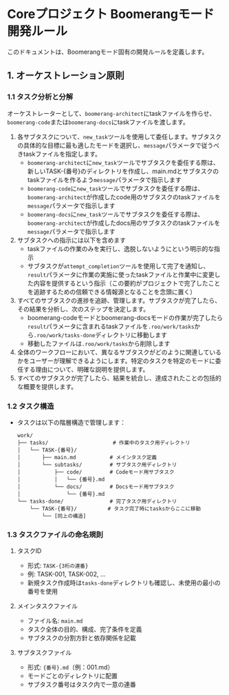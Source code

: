 # Coreプロジェクト Boomerangモード開発ルール

このドキュメントは、Boomerangモード固有の開発ルールを定義します。

## 1. オーケストレーション原則

### 1.1 タスク分析と分解
オーケストレーターとして、`boomerang-architect`にtaskファイルを作らせ、`boomerang-code`または`boomerang-docs`にtaskファイルを渡します。
1. 各サブタスクについて、`new_task`ツールを使用して委任します。サブタスクの具体的な目標に最も適したモードを選択し、`message`パラメータで従うべきtaskファイルを指定します。
    * `boomerang-architect`に`new_task`ツールでサブタスクを委任する際は、新しいTASK-{番号}のディレクトリを作成し、main.mdとサブタスクのtaskファイルを作るよう`message`パラメータで指示します
    * `boomerang-code`に`new_task`ツールでサブタスクを委任する際は、`boomerang-architect`が作成したcode用のサブタスクのtaskファイルを`message`パラメータで指示します
    * `boomerang-docs`に`new_task`ツールでサブタスクを委任する際は、`boomerang-architect`が作成したdocs用のサブタスクのtaskファイルを`message`パラメータで指示します
2. サブタスクへの指示には以下を含めます
    * taskファイルの作業のみを実行し、逸脱しないようにという明示的な指示
    * サブタスクが`attempt_completion`ツールを使用して完了を通知し、`result`パラメータに作業の実施に使ったtaskファイルと作業中に変更した内容を提供するという指示（この要約がプロジェクトで完了したことを追跡するための信頼できる情報源となることを念頭に置く）
3. すべてのサブタスクの進捗を追跡、管理します。サブタスクが完了したら、その結果を分析し、次のステップを決定します。
    * boomerang-codeモードとboomerang-docsモードの作業が完了したら`result`パラメータに含まれるtaskファイルを`.roo/work/tasks`から`.roo/work/tasks-done`ディレクトリに移動します
    * 移動したファイルは`.roo/work/tasks`から削除します
4. 全体のワークフローにおいて、異なるサブタスクがどのように関連しているかをユーザーが理解できるようにします。特定のタスクを特定のモードに委任する理由について、明確な説明を提供します。
5. すべてのサブタスクが完了したら、結果を統合し、達成されたことの包括的な概要を提供します。

### 1.2 タスク構造

- タスクは以下の階層構造で管理します：
  ```
  work/
  ├── tasks/                     # 作業中のタスク用ディレクトリ
  │   └── TASK-{番号}/          
  │       ├── main.md           # メインタスク定義
  │       └── subtasks/         # サブタスク用ディレクトリ
  │           ├── code/         # Codeモード用サブタスク
  │           │   └── {番号}.md 
  │           └── docs/         # Docsモード用サブタスク
  │               └── {番号}.md
  └── tasks-done/               # 完了タスク用ディレクトリ
      └── TASK-{番号}/          # タスク完了時にtasksからここに移動
          └── [同上の構造]
  ```

### 1.3 タスクファイルの命名規則

1. タスクID
   - 形式: `TASK-{3桁の連番}`
   - 例: TASK-001, TASK-002, ...
   - 新規タスク作成時は`tasks-done`ディレクトリも確認し、未使用の最小の番号を使用

2. メインタスクファイル
   - ファイル名: `main.md`
   - タスク全体の目的、構成、完了条件を定義
   - サブタスクの分割方針と依存関係を記載

3. サブタスクファイル
   - 形式: `{番号}.md`（例：001.md）
   - モードごとのディレクトリに配置
   - サブタスク番号はタスク内で一意の連番
